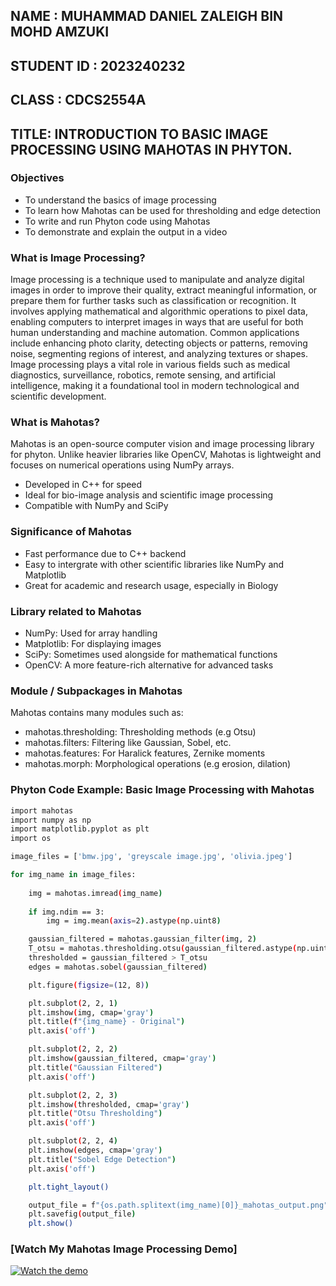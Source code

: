 ## NAME : MUHAMMAD DANIEL ZALEIGH BIN MOHD AMZUKI

## STUDENT ID : 2023240232

## CLASS : CDCS2554A

## TITLE: INTRODUCTION TO BASIC IMAGE PROCESSING USING MAHOTAS IN PHYTON.

### Objectives 
* To understand the basics of image processing
* To learn how Mahotas can be used for thresholding and edge detection
* To write and run Phyton code using Mahotas
* To demonstrate and explain the output in a video
  
### What is Image Processing?

Image processing is a technique used to manipulate and analyze digital images in order to improve their quality, extract meaningful information, or prepare them for further tasks such as classification or recognition. It involves applying mathematical and algorithmic operations to pixel data, enabling computers to interpret images in ways that are useful for both human understanding and machine automation. Common applications include enhancing photo clarity, detecting objects or patterns, removing noise, segmenting regions of interest, and analyzing textures or shapes. Image processing plays a vital role in various fields such as medical diagnostics, surveillance, robotics, remote sensing, and artificial intelligence, making it a foundational tool in modern technological and scientific development.

### What is Mahotas?

Mahotas is an open-source computer vision and  image processing library for phyton. Unlike heavier libraries like OpenCV, Mahotas is lightweight and focuses on numerical operations using NumPy arrays.
* Developed in C++ for speed
* Ideal for bio-image analysis and scientific image processing
* Compatible with NumPy and SciPy

### Significance of Mahotas 
* Fast performance due to C++ backend
* Easy to intergrate with other scientific libraries like NumPy and Matplotlib
* Great for academic and research usage, especially in Biology

### Library related to Mahotas
* NumPy: Used for array handling
* Matplotlib: For displaying images
* SciPy: Sometimes used alongside for mathematical functions
* OpenCV: A more feature-rich alternative for advanced tasks

### Module / Subpackages in Mahotas
Mahotas contains many modules such as:
* mahotas.thresholding: Thresholding methods (e.g Otsu)
* mahotas.filters: Filtering like Gaussian, Sobel, etc.
* mahotas.features: For Haralick features, Zernike moments
* mahotas.morph: Morphological operations (e.g erosion, dilation)

### Phyton Code Example: Basic Image Processing with Mahotas
```bash
import mahotas
import numpy as np
import matplotlib.pyplot as plt
import os

image_files = ['bmw.jpg', 'greyscale image.jpg', 'olivia.jpeg']  

for img_name in image_files:
    
    img = mahotas.imread(img_name)
    
    if img.ndim == 3:
        img = img.mean(axis=2).astype(np.uint8)

    gaussian_filtered = mahotas.gaussian_filter(img, 2)
    T_otsu = mahotas.thresholding.otsu(gaussian_filtered.astype(np.uint8))
    thresholded = gaussian_filtered > T_otsu
    edges = mahotas.sobel(gaussian_filtered)

    plt.figure(figsize=(12, 8))

    plt.subplot(2, 2, 1)
    plt.imshow(img, cmap='gray')
    plt.title(f"{img_name} - Original")
    plt.axis('off')

    plt.subplot(2, 2, 2)
    plt.imshow(gaussian_filtered, cmap='gray')
    plt.title("Gaussian Filtered")
    plt.axis('off')

    plt.subplot(2, 2, 3)
    plt.imshow(thresholded, cmap='gray')
    plt.title("Otsu Thresholding")
    plt.axis('off')

    plt.subplot(2, 2, 4)
    plt.imshow(edges, cmap='gray')
    plt.title("Sobel Edge Detection")
    plt.axis('off')

    plt.tight_layout()

    output_file = f"{os.path.splitext(img_name)[0]}_mahotas_output.png"
    plt.savefig(output_file)
    plt.show()

```
### [Watch My Mahotas Image Processing Demo]
[![Watch the demo](https://img.youtube.com/vi/5yiIxnm_Glk/0.jpg)](https://www.youtube.com/watch?v=5yiIxnm_Glk)

